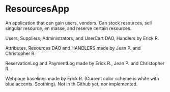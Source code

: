 # ResourcesApp
An application that can gain users, vendors. Can stock resources, sell singular resource, en masse, and reserve certain resources. 

Users, Suppliers, Administrators, and UserCart DAO, Handlers by Erick R.

Attributes, Resources DAO and HANDLERS made by Jean P. and Christopher R.

ReservationLog and PaymentLog made by Erick R., Jean P. and Christopher R.

Webpage baselines made by Erick R. (Current color scheme is white with blue accents. Soothing). 
Not in th Github yet, nor implemented. 
